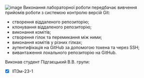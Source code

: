 ![image](https://github.com/Vladziro/RRPS01/assets/84128289/c8553402-33a9-4502-988b-4204dbf9108e)
Виконання лабораторної роботи передбачає вивчення прийомів роботи з системою контролю версій Git:
- створення віддаленого репозиторію;
- клонування віддаленого репозиторію;
- виконання комітів;
- створення гілок та перемикання між ними;
- виконання комітів у різних гілках;
- аутентифікація на GitHub за допомогою токена та через SSH;
- вивантаження локального репозиторію на GitHub.

Виконав студент Підгаєцький В.В. групи:
- [x] ІПЗм-23-1
